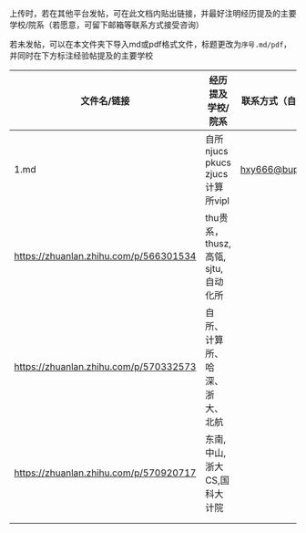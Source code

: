 上传时，若在其他平台发帖，可在此文档内贴出链接，并最好注明经历提及的主要学校/院系（若愿意，可留下邮箱等联系方式接受咨询）

若未发帖，可以在本文件夹下导入md或pdf格式文件，标题更改为`序号.md/pdf`，并同时在下方标注经验帖提及的主要学校



| 文件名/链接                            | 经历提及学校/院系                    | 联系方式（自愿填写） |
| -------------------------------------- | ------------------------------------ | -------------------- |
| 1.md                                   | 自所 njucs pkucs zjucs 计算所vipl    | hxy666@bupt.edu.cn   |
| https://zhuanlan.zhihu.com/p/566301534 | thu贵系，thusz, 高瓴, sjtu, 自动化所 |                      |
| https://zhuanlan.zhihu.com/p/570332573 | 自所、计算所、哈深、浙大、北航       |                      |
| https://zhuanlan.zhihu.com/p/570920717 | 东南,中山,浙大CS,国科大计院 |                      |
|                                        |                                      |                      |
|                                        |                                      |                      |

